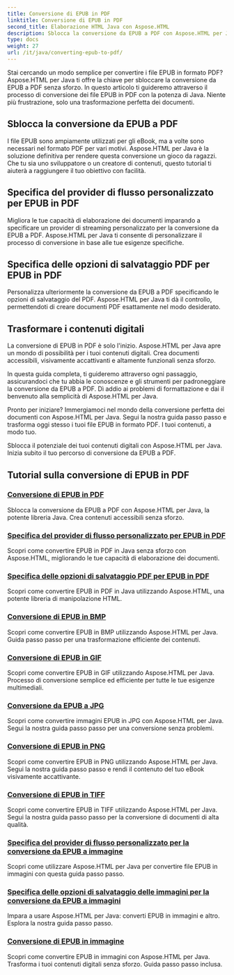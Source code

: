 ```yaml
---
title: Conversione di EPUB in PDF
linktitle: Conversione di EPUB in PDF
second_title: Elaborazione HTML Java con Aspose.HTML
description: Sblocca la conversione da EPUB a PDF con Aspose.HTML per Java, la potente libreria Java. Crea contenuti accessibili senza sforzo.
type: docs
weight: 27
url: /it/java/converting-epub-to-pdf/
---
```


Stai cercando un modo semplice per convertire i file EPUB in formato PDF? Aspose.HTML per Java ti offre la chiave per sbloccare la conversione da EPUB a PDF senza sforzo. In questo articolo ti guideremo attraverso il processo di conversione dei file EPUB in PDF con la potenza di Java. Niente più frustrazione, solo una trasformazione perfetta dei documenti.

## Sblocca la conversione da EPUB a PDF

I file EPUB sono ampiamente utilizzati per gli eBook, ma a volte sono necessari nel formato PDF per vari motivi. Aspose.HTML per Java è la soluzione definitiva per rendere questa conversione un gioco da ragazzi. Che tu sia uno sviluppatore o un creatore di contenuti, questo tutorial ti aiuterà a raggiungere il tuo obiettivo con facilità.

## Specifica del provider di flusso personalizzato per EPUB in PDF

Migliora le tue capacità di elaborazione dei documenti imparando a specificare un provider di streaming personalizzato per la conversione da EPUB a PDF. Aspose.HTML per Java ti consente di personalizzare il processo di conversione in base alle tue esigenze specifiche.

## Specifica delle opzioni di salvataggio PDF per EPUB in PDF

Personalizza ulteriormente la conversione da EPUB a PDF specificando le opzioni di salvataggio del PDF. Aspose.HTML per Java ti dà il controllo, permettendoti di creare documenti PDF esattamente nel modo desiderato.

## Trasformare i contenuti digitali

La conversione di EPUB in PDF è solo l'inizio. Aspose.HTML per Java apre un mondo di possibilità per i tuoi contenuti digitali. Crea documenti accessibili, visivamente accattivanti e altamente funzionali senza sforzo.

In questa guida completa, ti guideremo attraverso ogni passaggio, assicurandoci che tu abbia le conoscenze e gli strumenti per padroneggiare la conversione da EPUB a PDF. Dì addio ai problemi di formattazione e dai il benvenuto alla semplicità di Aspose.HTML per Java.

Pronto per iniziare? Immergiamoci nel mondo della conversione perfetta dei documenti con Aspose.HTML per Java. Segui la nostra guida passo passo e trasforma oggi stesso i tuoi file EPUB in formato PDF. I tuoi contenuti, a modo tuo.

Sblocca il potenziale dei tuoi contenuti digitali con Aspose.HTML per Java. Inizia subito il tuo percorso di conversione da EPUB a PDF.
## Tutorial sulla conversione di EPUB in PDF
### [Conversione di EPUB in PDF](./convert-epub-to-pdf/)
Sblocca la conversione da EPUB a PDF con Aspose.HTML per Java, la potente libreria Java. Crea contenuti accessibili senza sforzo.
### [Specifica del provider di flusso personalizzato per EPUB in PDF](./convert-epub-to-pdf-specify-custom-stream-provider/)
Scopri come convertire EPUB in PDF in Java senza sforzo con Aspose.HTML, migliorando le tue capacità di elaborazione dei documenti.
### [Specifica delle opzioni di salvataggio PDF per EPUB in PDF](./convert-epub-to-pdf-specify-pdf-save-options/)
Scopri come convertire EPUB in PDF in Java utilizzando Aspose.HTML, una potente libreria di manipolazione HTML.
### [Conversione di EPUB in BMP](./convert-epub-to-bmp/)
Scopri come convertire EPUB in BMP utilizzando Aspose.HTML per Java. Guida passo passo per una trasformazione efficiente dei contenuti.
### [Conversione di EPUB in GIF](./convert-epub-to-gif/)
Scopri come convertire EPUB in GIF utilizzando Aspose.HTML per Java. Processo di conversione semplice ed efficiente per tutte le tue esigenze multimediali.
### [Conversione da EPUB a JPG](./convert-epub-to-jpg/)
Scopri come convertire immagini EPUB in JPG con Aspose.HTML per Java. Segui la nostra guida passo passo per una conversione senza problemi.
### [Conversione di EPUB in PNG](./convert-epub-to-png/)
Scopri come convertire EPUB in PNG utilizzando Aspose.HTML per Java. Segui la nostra guida passo passo e rendi il contenuto del tuo eBook visivamente accattivante.
### [Conversione di EPUB in TIFF](./convert-epub-to-tiff/)
Scopri come convertire EPUB in TIFF utilizzando Aspose.HTML per Java. Segui la nostra guida passo passo per la conversione di documenti di alta qualità.
### [Specifica del provider di flusso personalizzato per la conversione da EPUB a immagine](./convert-epub-to-image-specify-custom-stream-provider/)
Scopri come utilizzare Aspose.HTML per Java per convertire file EPUB in immagini con questa guida passo passo.
### [Specifica delle opzioni di salvataggio delle immagini per la conversione da EPUB a immagini](./convert-epub-to-image-specify-image-save-options/)
Impara a usare Aspose.HTML per Java: converti EPUB in immagini e altro. Esplora la nostra guida passo passo.
### [Conversione di EPUB in immagine](./convert-epub-to-image/)
Scopri come convertire EPUB in immagini con Aspose.HTML per Java. Trasforma i tuoi contenuti digitali senza sforzo. Guida passo passo inclusa.